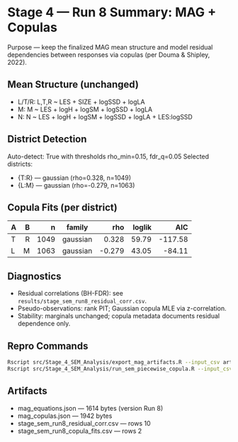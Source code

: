 # Stage 4 — Run 8 Summary: MAG + Copulas

Purpose — keep the finalized MAG mean structure and model residual dependencies between responses via copulas (per Douma & Shipley, 2022).

## Mean Structure (unchanged)
- L/T/R: L,T,R ~ LES + SIZE + logSSD + logLA
- M: M ~ LES + logH + logSM + logSSD + logLA
- N: N ~ LES + logH + logSM + logSSD + logLA + LES:logSSD

## District Detection
Auto-detect: True with thresholds rho_min=0.15, fdr_q=0.05
Selected districts:
- {T:R} — gaussian (rho=0.328, n=1049)
- {L:M} — gaussian (rho=-0.279, n=1063)

## Copula Fits (per district)
| A | B | n | family | rho | loglik | AIC |
|---|---:|---:|---|---:|---:|---:|
| T | R | 1049 | gaussian | 0.328 | 59.79 | -117.58 |
| L | M | 1063 | gaussian | -0.279 | 43.05 | -84.11 |

## Diagnostics
- Residual correlations (BH-FDR): see `results/stage_sem_run8_residual_corr.csv`.
- Pseudo-observations: rank PIT; Gaussian copula MLE via z-correlation.
- Stability: marginals unchanged; copula metadata documents residual dependence only.

## Repro Commands
```bash
Rscript src/Stage_4_SEM_Analysis/export_mag_artifacts.R --input_csv artifacts/model_data_complete_case_with_myco.csv --out_dir results --version Run8
Rscript src/Stage_4_SEM_Analysis/run_sem_piecewise_copula.R --input_csv artifacts/model_data_complete_case_with_myco.csv --out_dir results --auto_detect_districts true --rho_min 0.15 --fdr_q 0.05 --copulas gaussian --select_by AIC
```

## Artifacts
- mag_equations.json — 1614 bytes (version Run 8)
- mag_copulas.json — 1942 bytes
- stage_sem_run8_residual_corr.csv — rows 10
- stage_sem_run8_copula_fits.csv — rows 2
